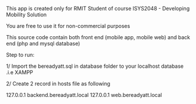This app is created only for RMIT Student of course ISYS2048 - Developing Mobility Solution

You are free to use it for non-commercial purposes

This source code contain both front end (mobile app, mobile web) and back end (php and mysql database)

Step to run:

1/ Import the bereadyatt.sql in database folder to your localhost database .i.e XAMPP

2/ Create 2 record in hosts file as following

127.0.0.1  backend.bereadyatt.local
127.0.0.1  web.bereadyatt.local